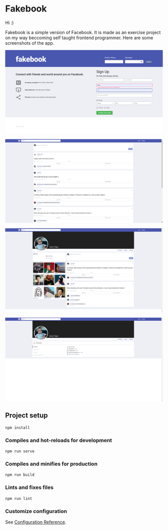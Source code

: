 # Fakebook
Hi :) 

Fakebook is a simple version of Facebook. It is made as an exercise project on my way beccoming self taught frontend programmer. Here are some screenshots of the app.

![](public/loginPage.png)

![](public/homePage.png)

![](public/profilePage.png)

![](public/about.png)
## Project setup
```
npm install
```

### Compiles and hot-reloads for development
```
npm run serve
```

### Compiles and minifies for production
```
npm run build
```

### Lints and fixes files
```
npm run lint
```

### Customize configuration
See [Configuration Reference](https://cli.vuejs.org/config/).
